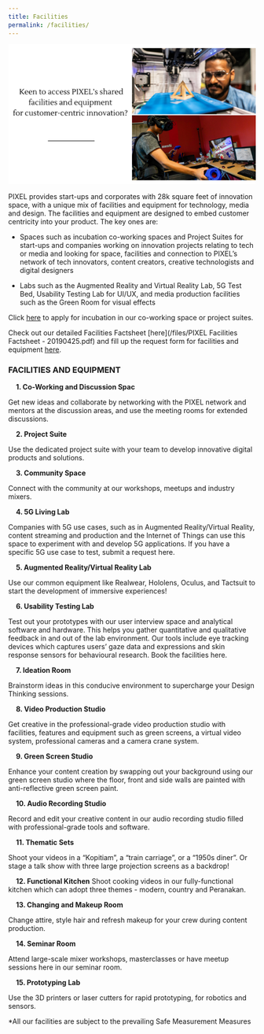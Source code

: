 ```yaml
---
title: Facilities
permalink: /facilities/
---
```

![](/images/facilities/facilities.png)

PIXEL provides start-ups and corporates with 28k square feet of innovation space, with a unique mix of facilities and equipment for technology, media and design. The facilities and equipment are designed to embed customer centricity into your product. The key ones are:

* Spaces such as incubation co-working spaces and Project Suites for start-ups and companies working on innovation projects relating to tech or media and looking for space, facilities and connection to PIXEL’s network of tech innovators, content creators, creative technologists and digital designers

* Labs such as the Augmented Reality and Virtual Reality Lab, 5G Test Bed, Usability Testing Lab for UI/UX, and media production facilities such as the Green Room for visual effects

Click [here](https://go.gov.sg/preqform) to apply for incubation in our co-working space or project suites.

Check out our detailed Facilities Factsheet [here](/files/PIXEL Facilities Factsheet - 20190425.pdf) and fill up the request form for facilities and equipment [here](https://go.gov.sg/preqform). 

  
### FACILITIES AND EQUIPMENT


&nbsp;&nbsp;&nbsp;&nbsp;**1. Co-Working and Discussion Spac**

Get new ideas and collaborate by networking with the PIXEL network and mentors at the discussion areas, and use the meeting rooms for extended discussions.

&nbsp;&nbsp;&nbsp;&nbsp;**2. Project Suite**

Use the dedicated project suite with your team to develop innovative digital products and solutions.

&nbsp;&nbsp;&nbsp;&nbsp;**3. Community Space**

Connect with the community at our workshops, meetups and industry mixers.

&nbsp;&nbsp;&nbsp;&nbsp;**4. 5G Living Lab**

Companies with 5G use cases, such as in Augmented Reality/Virtual Reality, content streaming and production and the Internet of Things can use this space to experiment with and develop 5G applications. If you have a specific 5G use case to test, submit a request here.

&nbsp;&nbsp;&nbsp;&nbsp;**5. Augmented Reality/Virtual Reality Lab**

Use our common equipment like Realwear, Hololens, Oculus, and Tactsuit to start the development of immersive experiences!

&nbsp;&nbsp;&nbsp;&nbsp;**6. Usability Testing Lab**

Test out your prototypes with our user interview space and analytical software and hardware. This helps you gather quantitative and qualitative feedback in and out of the lab environment. Our tools include eye tracking devices which captures users’ gaze data and expressions and skin response sensors for behavioural research. Book the facilities here.

&nbsp;&nbsp;&nbsp;&nbsp;**7. Ideation Room**

Brainstorm ideas in this conducive environment to supercharge your Design Thinking sessions.

&nbsp;&nbsp;&nbsp;&nbsp;**8. Video Production Studio** 

Get creative in the professional-grade video production studio with facilities, features and equipment such as green screens, a virtual video system, professional cameras and a camera crane system.

&nbsp;&nbsp;&nbsp;&nbsp;**9. Green Screen Studio**

Enhance your content creation by swapping out your background using our green screen studio where the floor, front and side walls are painted with anti-reflective green screen paint.

&nbsp;&nbsp;&nbsp;&nbsp;**10. Audio Recording Studio**

Record and edit your creative content in our audio recording studio filled with professional-grade tools and software.

&nbsp;&nbsp;&nbsp;&nbsp;**11. Thematic Sets**

Shoot your videos in a “Kopitiam”, a “train carriage”, or a “1950s diner”. Or stage a talk show with three large projection screens as a backdrop!

&nbsp;&nbsp;&nbsp;&nbsp;**12. Functional Kitchen**
Shoot cooking videos in our fully-functional kitchen which can adopt three themes - modern, country and Peranakan.

&nbsp;&nbsp;&nbsp;&nbsp;**13. Changing and Makeup Room**

Change attire, style hair and refresh makeup for your crew during content production.

&nbsp;&nbsp;&nbsp;&nbsp;**14. Seminar Room**

Attend large-scale mixer workshops, masterclasses or have meetup sessions here in our seminar room.

&nbsp;&nbsp;&nbsp;&nbsp;**15. Prototyping Lab**

Use the 3D printers or laser cutters for rapid prototyping, for robotics and sensors.

*All our facilities are subject to the prevailing Safe Measurement Measures
